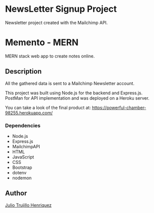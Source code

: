 # NewsLetter Signup Project

Newsletter project created with the Mailchimp API.

# Memento - MERN

MERN stack web app to create notes online.

## Description

All the gathered data is sent to a Mailchimp Newsletter account.

This project was built using Node.js for the backend and Express.js.
PostMan for API implementation and was deployed on a Heroku server.

You can take a look of the final product at: https://powerful-chamber-98255.herokuapp.com/

### Dependencies

* Node.js
* Express.js
* MailchimpAPI
* HTML
* JavaScript
* CSS
* Bootstrap
* dotenv
* nodemon

## Author

[Julio Trujillo Henriquez](https://www.linkedin.com/in/juliotrujilloh/)
